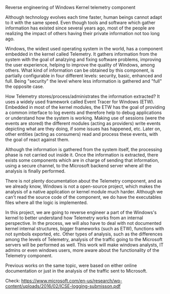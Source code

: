 Reverse engineering of Windows Kernel telemetry component

Although technology evolves each time faster, human beings cannot adapt to it with the same speed. Even though tools and software which gather information has existed since several years ago, most of the people are realizing the impact of others having their private information not too long ago.

Windows, the widest used operating system in the world, has a component embedded in the kernel called Telemetry. It gathers information from the system with the goal of analzying and fixing software problems, improving the user experience, helping to improve the quality of Windows, among others. What kind of information can be obtained by this component, is partially configurable in four different levels: security, basic, enhanced and full. Being "security" the level where less information is gathered and "full" the opposite case.

How Telemetry stores/process/administrates the information extracted? It uses a widely used framework called Event Tracer for Windows (ETW). Embedded in most of the kernel modules, the ETW has the goal of providing a common interface to log events and therefore help to debug applications or understand how the system is working. Making use of sessions (were the events are stored) the different modules (acting as providers) write events depicting what are they doing, if some issues has happened, etc. Later on, other entities (acting as consumers) read and process these events, with the goal of react against them.

Although the information is gathered from the system itself, the processing phase is not carried out inside it. Once the information is extracted, there exists some components which are in charge of sending that information, using a secure channel, to the Microsoft backend server where all the analysis is finally performed.

There is not plenty documentation about the Telemetry component, and as we already know, Windows is not a open-source project, which makes the analysis of a native application or kernel module much harder. Although we can't read the source code of the component, we do have the executables files where all the logic is implemented.

In this project, we are going to reverse engineer a part of the Windows's kernel to better understand how Telemetry works from an internal perspective. In the process, we will also have to deal with not documented kernel internal structures, bigger frameworks (such as ETW), functions with not symbols exported, etc. Other types of analysis, such as the differences among the levels of Telemetry, analysis of the traffic going to the Microsoft servers will be performed as well. This work will make windows analysts, IT admins or even windows users, more aware about the functionality of the Telemetry component.

Previous works on the same topic, were based on either online documentation or just in the analysis of the traffic sent to Microsoft.

Check:
https://www.microsoft.com/en-us/research/wp-content/uploads/2016/02/ICSE-logging-submisson.pdf


